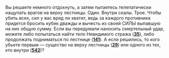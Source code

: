 Вы решаете немного отдохнуть, а затем пытаетесь телепатически нащупать врагов на верху лестницы. Один. Внутри скалы. Трое. Чтобы убить всех, сил у вас вряд ли хватит, ведь за каждого противника придется бросить кубик дважды и вычесть из своей СИЛЫ выпавшую на них общую сумму. Если вы передумали наносить смертельный удар, можете либо попытаться найти тело Невидимого стража ([**35**](#n_35)), либо продолжать подниматься по лестнице ([**141**](#n_141)). А если решились, то кого убьете первым — существо на верху лестницы ([**29**](#n_29)) или одного из тех, кто внутри ([**542**](#n_542))?

